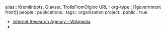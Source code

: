 alias:: Kremlinbots, Glavset, TrollsFromOlgino 
URL::
org-type:: [[government front]] 
people::
publications:: 
tags:: organisation
project::
public:: true
- [Internet Research Agency - Wikipedia](https://en.wikipedia.org/wiki/Internet_Research_Agency)
-